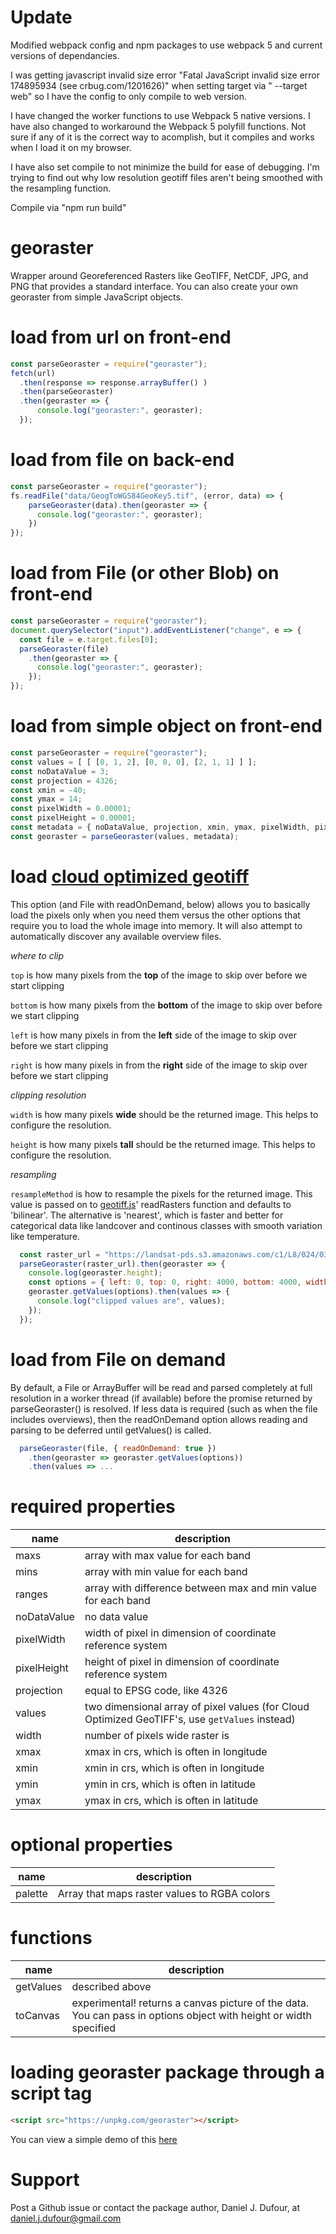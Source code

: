 # Update
Modified webpack config and npm packages to use webpack 5 and current versions of dependancies.

I was getting javascript invalid size error "Fatal JavaScript invalid size error 174895934 (see crbug.com/1201626)" when setting target via " --target web" so I have the config to only compile to web version.

I have changed the worker functions to use Webpack 5 native versions. 
I have also changed to workaround the Webpack 5 polyfill functions. 
Not sure if any of it is the correct way to acomplish, but it compiles and works when I load it on my browser.

I have also set compile to not minimize the build for ease of debugging. I'm trying to find out why low resolution geotiff files aren't being smoothed with the resampling function.

Compile via "npm run build"



# georaster
Wrapper around Georeferenced Rasters like GeoTIFF, NetCDF, JPG, and PNG that provides a standard interface.  You can also create your own georaster from simple JavaScript objects.

# load from url on front-end
```javascript
const parseGeoraster = require("georaster");
fetch(url)
  .then(response => response.arrayBuffer() )
  .then(parseGeoraster)
  .then(georaster => {
      console.log("georaster:", georaster);
  });
```

# load from file on back-end
```javascript
const parseGeoraster = require("georaster");
fs.readFile("data/GeogToWGS84GeoKey5.tif", (error, data) => {
    parseGeoraster(data).then(georaster => {
      console.log("georaster:", georaster);
    })
});
```

# load from File (or other Blob) on front-end
```javascript
const parseGeoraster = require("georaster");
document.querySelector("input").addEventListener("change", e => {
  const file = e.target.files[0];
  parseGeoraster(file)
    .then(georaster => {
      console.log("georaster:", georaster);
    });
});
```

# load from simple object on front-end
```javascript
const parseGeoraster = require("georaster");
const values = [ [ [0, 1, 2], [0, 0, 0], [2, 1, 1] ] ];
const noDataValue = 3;
const projection = 4326;
const xmin = -40;
const ymax = 14;
const pixelWidth = 0.00001;
const pixelHeight = 0.00001;
const metadata = { noDataValue, projection, xmin, ymax, pixelWidth, pixelHeight };
const georaster = parseGeoraster(values, metadata);
```

# load [cloud optimized geotiff](https://www.cogeo.org/)
This option (and File with readOnDemand, below) allows you to basically
load the pixels only when you need them versus the other options
that require you to load the whole image into memory.  It will also attempt to automatically discover any available overview files.

*where to clip*

`top` is how many pixels from the **top** of the image to skip over before we start clipping

`bottom` is how many pixels from the **bottom** of the image to skip over before we start clipping

`left` is how many pixels in from the **left** side of the image to skip over before we start clipping

`right` is how many pixels in from the **right** side of the image to skip over before we start clipping


*clipping resolution*

`width` is how many pixels **wide** should be the returned image.  This helps to configure the resolution.

`height` is how many pixels **tall** should be the returned image.  This helps to configure the resolution.

*resampling*

`resampleMethod` is how to resample the pixels for the returned image.  This value is passed on to [geotiff.js](https://github.com/geotiffjs/geotiff.js)' readRasters function and defaults to 'bilinear'.  The alternative is 'nearest', which is faster and better for categorical data like landcover and continous classes with smooth variation like temperature.

```javascript
  const raster_url = "https://landsat-pds.s3.amazonaws.com/c1/L8/024/030/LC08_L1TP_024030_20180723_20180731_01_T1/LC08_L1TP_024030_20180723_20180731_01_T1_B1.TIF";
  parseGeoraster(raster_url).then(georaster => {
    console.log(georaster.height);
    const options = { left: 0, top: 0, right: 4000, bottom: 4000, width: 10, height: 10 };
    georaster.getValues(options).then(values => {
      console.log("clipped values are", values);
    });
  });
```

# load from File on demand
By default, a File or ArrayBuffer will be read and parsed completely
at full resolution in a worker thread (if available) before
the promise returned by parseGeoraster() is resolved.
If less data is required (such as when the file includes overviews),
then the readOnDemand option allows reading and parsing to be deferred
until getValues() is called.
```javascript
  parseGeoraster(file, { readOnDemand: true })
    .then(georaster => georaster.getValues(options))
    .then(values => ...
```

# required properties
| name | description |
| ---- | ----------- |
| maxs | array with max value for each band |
| mins | array with min value for each band |
| ranges | array with difference between max and min value for each band |
| noDataValue | no data value |
| pixelWidth | width of pixel in dimension of coordinate reference system |
| pixelHeight | height of pixel in dimension of coordinate reference system |
| projection | equal to EPSG code, like 4326 |
| values | two dimensional array of pixel values (for Cloud Optimized GeoTIFF's, use `getValues` instead)  |
| width | number of pixels wide raster is |
| xmax | xmax in crs, which is often in longitude |
| xmin | xmin in crs, which is often in longitude |
| ymin | ymin in crs, which is often in latitude |
| ymax | ymax in crs, which is often in latitude |

# optional properties
| name | description |
| ---- | ----------- |
| palette | Array that maps raster values to RGBA colors |

# functions
| name | description |
| ---- | ----------- |
| getValues | described above |
| toCanvas | experimental! returns a canvas picture of the data.  You can pass in options object with height or width specified |

# loading georaster package through a script tag
```html
<script src="https://unpkg.com/georaster"></script>
```
You can view a simple demo of this [here](https://geotiff.github.io/georaster/test/)

# Support
Post a Github issue or contact the package author, Daniel J. Dufour, at daniel.j.dufour@gmail.com
